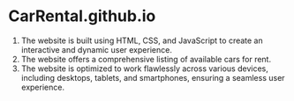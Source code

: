 # CarRental.github.io

1) The website is built using HTML, CSS, and JavaScript to create an interactive and dynamic user experience.
2) The website offers a comprehensive listing of available cars for rent.
3) The website is optimized to work flawlessly across various devices, including desktops, tablets, and smartphones, ensuring a seamless user experience. 
